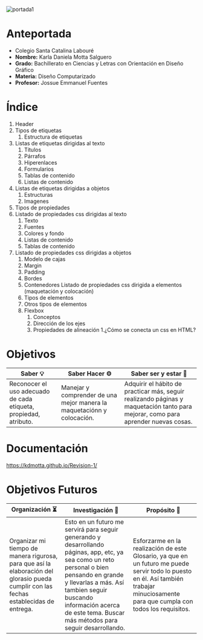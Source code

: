 ![portada1](https://user-images.githubusercontent.com/79612599/127576357-d01f75f4-26a1-4c91-9999-a1298b6cee9e.png)

  # <h1> Anteportada
  * Colegio Santa Catalina Labouré
  * **Nombre:** Karla Daniela Motta Salguero
  * **Grado:** Bachillerato en Ciencias y Letras con Orientación en Diseño Gráfico
  * **Materia:** Diseño Computarizado
  * **Profesor:** Jossue Emmanuel Fuentes
  
  
  # <h1> Índice
  1. Header
  1. Tipos de etiquetas
     1. Estructura de etiquetas
  1. Listas de etiquetas dirigidas al texto
     1. Títulos
     1. Párrafos
     1. Hiperenlaces
     1. Formularios
     1. Tablas de contenido
     1. Listas de contenido
  1. Listas de etiquetas dirigidas a objetos
     1. Estructuras
     1. Imagenes
  1. Tipos de propiedades
  1. Listado de propiedades css dirigidas al texto
     1. Texto
     1. Fuentes
     1. Colores y fondo
     1. Listas de contenido
     1. Tablas de contenido
  1. Listado de propiedades css dirigidas a objetos
     1. Modelo de cajas
     1. Margin
     1. Padding
     1. Bordes
     1. Contenedores
  Listado de propiedades css dirigida a elementos (maquetación y colocación) 
     1. Tipos de elementos
     1. Otros tipos de elementos
     1. Flexbox
        1. Conceptos
        1. Dirección de los ejes
        1. Propiedades de alineación
     1.¿Cómo se conecta un css en HTML?
  
  
  # <h1> Objetivos
  
  Saber :bulb: | Saber Hacer :gear: | Saber ser y estar :star2:
  ------------ | ------------------ | -------------------------
  Reconocer el uso adecuado de cada etiqueta, propiedad, atributo. | Manejar y comprender de una mejor manera la maquetaciónn y colocación. | Adquirir el hábito de   practicar más, seguir realizando páginas y maquetación tanto para mejorar, como para aprender nuevas cosas.


  # <h1> Documentación
  
   https://kdmotta.github.io/Revision-1/
  
  
  # <h1> Objetivos Futuros
  
  Organización 	:hourglass_flowing_sand: | Investigación :mag_right: | Propósito :checkered_flag:
  -------------------------------------- | ------------------------- | --------------------------
  Organizar mi tiempo de manera rigurosa, para que así la elaboración del glorasio pueda cumplir con las fechas establecidas de entrega. | Esto en un futuro me       servirá para seguir generando y desarrollando páginas, app, etc, ya sea como un reto personal o bien pensando en grande y llevarlas a más. Así tambien seguir       buscando información acerca de este tema. Buscar más métodos para seguir desarrollando. | Esforzarme en la realización de este Glosario, ya que en un futuro me     puede servir todo lo puesto en él. Así también trabajar minuciosamente para que cumpla con todos los requisitos.
  
  
 
